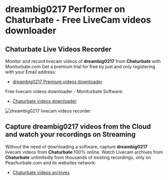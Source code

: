 # dreambig0217 Performer on Chaturbate - Free LiveCam videos downloader

## Chaturbate Live Videos Recorder

Monitor and record livecam videos of **dreambig0217** from **Chaturbate** with Moniturbate.com
Get a premium trial for free by just and only registering with your Email address:
* [dreambig0217 Premium videos downloader](https://moniturbate.com/request-demo-licence-key.html)

Free livecam videos downloader - Moniturbate Software:
* [Chaturbate videos downloader](https://moniturbate.com/moniturbate-download-software.html)

![dreambig0217 livecam videos recorder](https://peachurnet.com/templates/moniturbate-software.png)


## Capture dreambig0217 videos from the Cloud and watch your recordings on Streaming

Without the need of downloading a software, capture **dreambig0217** livecam videos from **Chaturbate** 100% online.
Watch Livecam archives from **Chaturbate** unlimitedly from thousands of existing recordings, only on Peachurbate.com and its websites network:
* [Chaturbate videos archives](https://peachurnet.com/)